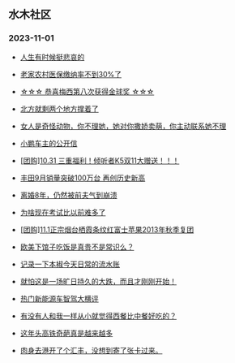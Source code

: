 ## 水木社区 
### 2023-11-01

+ [人生有时候挺悲哀的](https://www.mysmth.net/nForum/article/FamilyLife/1766455975)

+ [老家农村医保缴纳率不到30%了](https://www.mysmth.net/nForum/article/WorkLife/3428602)

+ [☆☆☆ 恭喜梅西第八次获得金球奖 ☆☆☆](https://www.mysmth.net/nForum/article/WorldSoccer/18066425)

+ [北方就剩两个地方撑着了](https://www.mysmth.net/nForum/article/Geography/563736)

+ [女人是奇怪动物，你不理她，她对你撒娇卖萌，你主动联系她不理](https://www.mysmth.net/nForum/article/Love/6270705)

+ [小鹏车主的公开信](https://www.mysmth.net/nForum/article/GreenAuto/1396163)

+ [[团购]10.31 三重福利！倾听者K5双11大赠送！！！](https://www.mysmth.net/nForum/article/ADAgent_TG/1311595)

+ [丰田9月销量突破100万台 再创历史新高](https://www.mysmth.net/nForum/article/AutoWorld/1944713799)

+ [离婚8年，仍然被前夫气到崩溃](https://www.mysmth.net/nForum/article/Divorce/2046069)

+ [为啥现在考试比以前难多了](https://www.mysmth.net/nForum/article/PreUnivEdu/118345)

+ [[团购]11.1正宗烟台栖霞条纹红富士苹果2013年秋季复团](https://www.mysmth.net/nForum/article/ADAgent_TG/1311637)

+ [欧美下馆子吃饭是真贵不是常识么？](https://www.mysmth.net/nForum/article/Travel/963662)

+ [记录一下本椒今天日常的流水账](https://www.mysmth.net/nForum/article/QingJiao/832149)

+ [就怕这是一场旷日持久的大跌，而且才刚刚开始！](https://www.mysmth.net/nForum/article/Stock/10692037)

+ [热门新能源车智驾大横评](https://www.mysmth.net/nForum/article/GreenAuto/1396869)

+ [有没有人和我一样从小就觉得西餐比中餐好吃的？](https://www.mysmth.net/nForum/article/Food/1682794)

+ [这年头高铁奇葩真是越来越多](https://www.mysmth.net/nForum/article/FamilyLife/1766455100)

+ [肉身去港开了个汇丰，没想到寄了张卡过来。](https://www.mysmth.net/nForum/article/MyWallet/1196761)

